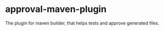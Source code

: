 # approval-maven-plugin
The plugin for maven builder, that helps tests and approve generated files.
